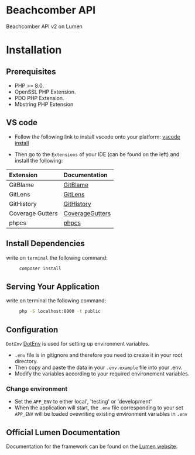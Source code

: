 Beachcomber API
==========

Beachcomber API v2 on Lumen 

Installation
============

## Prerequisites

- PHP >= 8.0.
- OpenSSL PHP Extension.
- PDO PHP Extension.
- Mbstring PHP Extension

## VS code

- Follow the following link to install vscode onto your platform:
[vscode install](https://code.visualstudio.com/download)

- Then go to the `Extensions` of your IDE (can be found on the left) and install the following:

 Extension  | Documentation
:----------------|:-------------
 GitBlame        | [GitBlame](https://marketplace.visualstudio.com/items?itemName=waderyan.gitblame)
 GitLens         | [GitLens](https://marketplace.visualstudio.com/items?itemName=eamodio.gitlens)
 GitHistory      | [GitHistory](https://marketplace.visualstudio.com/items?itemName=donjayamanne.githistory)
 Coverage Gutters| [CoverageGutters](https://marketplace.visualstudio.com/items?itemName=ryanluker.vscode-coverage-gutters)
 phpcs           | [phpcs](https://marketplace.visualstudio.com/items?itemName=shevaua.phpcs)

## Install Dependencies

write on `terminal` the following command:
```bash
     composer install
```
## Serving Your Application

write on terminal the following command:
```bash
     php -S localhost:8000 -t public
```
## Configuration

`DotEnv` [DotEnv](https://github.com/vlucas/phpdotenv) is used for setting up environment variables.
- `.env` file is in gitignore and therefore you need to create it in your root directory.
- Then copy and paste the data in your `.env.example` file into your .env.
- Modify the variables according to your required environement variables.

### Change environment

- Set the `APP_ENV` to either local', 'testing' or 'development'
- When the application will start, the `.env` file corresponding to your set `APP_ENV` will be loaded ovewriting existing environment variables in `.env`

## Official Lumen Documentation

Documentation for the framework can be found on the [Lumen website](https://lumen.laravel.com/docs).
